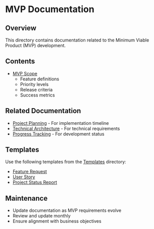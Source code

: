 # MVP Documentation

## Overview
This directory contains documentation related to the Minimum Viable Product (MVP) development.

## Contents
- [MVP Scope](mvpScope.md)
  - Feature definitions
  - Priority levels
  - Release criteria
  - Success metrics

## Related Documentation
- [Project Planning](../planning/README.md) - For implementation timeline
- [Technical Architecture](../../technical/architecture/README.md) - For technical requirements
- [Progress Tracking](../tracking/README.md) - For development status

## Templates
Use the following templates from the [Templates](../../../templates/project/) directory:
- [Feature Request](../../../templates/project/feature-request.md)
- [User Story](../../../templates/project/user-story.md)
- [Project Status Report](../../../templates/project/status-report.md)

## Maintenance
- Update documentation as MVP requirements evolve
- Review and update monthly
- Ensure alignment with business objectives 